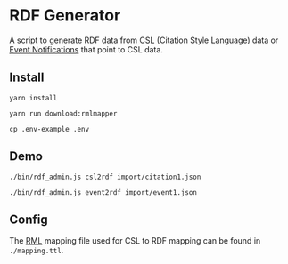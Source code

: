 # RDF Generator

A script to generate RDF data from [CSL](https://docs.citationstyles.org/en/stable/specification.html#csl-1-0-2-specification) (Citation Style Language) data or [Event Notifications](https://www.eventnotifications.net) that point to CSL data. 

## Install

```
yarn install
```

```
yarn run download:rmlmapper
```

```
cp .env-example .env
```

## Demo

```
./bin/rdf_admin.js csl2rdf import/citation1.json
```

```
./bin/rdf_admin.js event2rdf import/event1.json
```

## Config

The [RML](https://rml.io) mapping file used for CSL to RDF mapping can be found in `./mapping.ttl`.